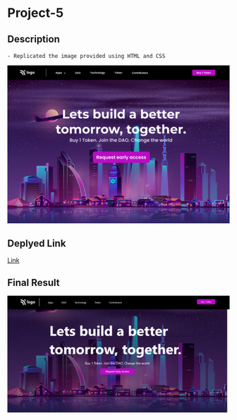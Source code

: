 # Project-5

## Description

    - Replicated the image provided using HTML and CSS
![Img](/5.png)

## Deplyed Link

[Link](https://shwetank-project-5.netlify.app/)

## Final Result

![Img](/Document.png)

